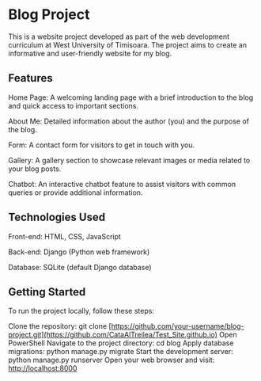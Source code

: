 # Blog Project

This is a website project developed as part of the web development curriculum at West University of Timisoara. The project aims to create an informative and user-friendly website for my blog.

## Features

Home Page: A welcoming landing page with a brief introduction to the blog and quick access to important sections.

About Me: Detailed information about the author (you) and the purpose of the blog.

Form: A contact form for visitors to get in touch with you.

Gallery: A gallery section to showcase relevant images or media related to your blog posts.

Chatbot: An interactive chatbot feature to assist visitors with common queries or provide additional information.

## Technologies Used

Front-end: HTML, CSS, JavaScript

Back-end: Django (Python web framework)

Database: SQLite (default Django database)

## Getting Started

To run the project locally, follow these steps:

Clone the repository: git clone [https://github.com/your-username/blog-project.git](https://github.com/CataAlTreilea/Test_Site.github.io)
Open PowerShell 
Navigate to the project directory: cd blog
Apply database migrations: python manage.py migrate
Start the development server: python manage.py runserver
Open your web browser and visit: [http://localhost:8000](http://127.0.0.1:8000/)

